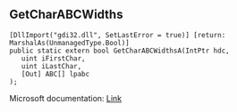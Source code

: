 ## GetCharABCWidths

```
[DllImport("gdi32.dll", SetLastError = true)] [return: MarshalAs(UnmanagedType.Bool)]
public static extern bool GetCharABCWidthsA(IntPtr hdc,
   uint iFirstChar,
   uint iLastChar,
   [Out] ABC[] lpabc
);
```

Microsoft documentation: [Link](https://docs.microsoft.com/en-us/windows/win32/api/wingdi/nf-wingdi-getcharabcwidthsa)
